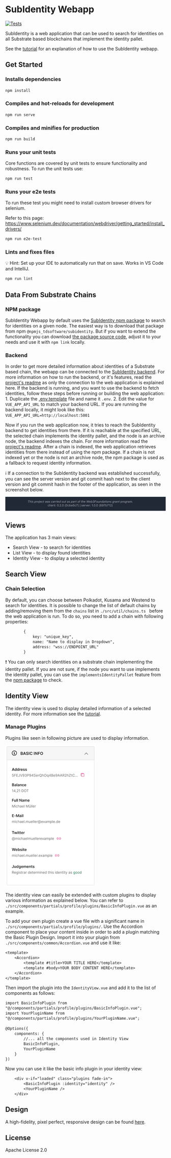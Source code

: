 # SubIdentity Webapp

[![Tests](https://github.com/TDSoftware/subidentity-webapp/actions/workflows/node.js.yml/badge.svg)](https://github.com/TDSoftware/subidentity-webapp/actions/workflows/node.js.yml)

SubIdentity is a web application that can be used to search for identities on all Substrate based blockchains that implement the identity pallet.

See the [tutorial](./docs/Tutorial.md) for an explanation of how to use the SubIdentity webapp.

## Get Started

### Installs dependencies
```bash
npm install
```

### Compiles and hot-reloads for development
```bash
npm run serve
```

### Compiles and minifies for production
```bash
npm run build
```

### Runs your unit tests
Core functions are covered by unit tests to ensure functionality and robustness. To run the unit tests use:

```bash
npm run test
```

### Runs your e2e tests
To run these test you might need to install custom browser drivers for selenium.

Refer to this page: https://www.selenium.dev/documentation/webdriver/getting_started/install_drivers/
  

```bash
npm run e2e-test
```

### Lints and fixes files

💡 Hint: Set up your IDE to automatically run that on save. Works in VS Code and IntelliJ.

```bash
npm run lint
```

## Data From Substrate Chains

### NPM package
SubIdentity Webapp by default uses the [SubIdentity npm package](https://www.npmjs.com/package/@npmjs_tdsoftware/subidentity) to search for identities on a given node. The easiest way is to download that package from npm `@npmjs_tdsoftware/subidentity`.
But if you want to extend the functionality you can download [the package source code](https://github.com/TDSoftware/subidentity-package), adjust it to your needs and use it with `npm link` locally.

### Backend
In order to get more detailed information about identities of a Substrate based chain, the webapp can be connected to the [SubIdentity backend](https://github.com/TDSoftware/subidentity-backend). For more information on how to run the backend, or it's features, read the [project's readme](https://github.com/TDSoftware/subidentity-backend/blob/main/readme.md) as only the connection to the web application is explained here.
If the backend is running, and you want to use the backend to fetch identities, follow these steps before running or building the web application:
    1. Duplicate the [.env.template](./.env.template) file and name it `.env`.
    2. Edit the value for `VUE_APP_API_URL` to match your backend URL. If you are running the backend locally, it might look like this: `VUE_APP_API_URL=http://localhost:5001`

Now if you run the web application now, it tries to reach the SubIdentity backend to get identities from there. If it is reachable at the specified URL, the selected chain implements the identity pallet, and the node is an archive node, the backend indexes the chain. For more information read the [project's readme](https://github.com/TDSoftware/subidentity-backend/blob/main/readme.md).
After a chain is indexed, the web application retrieves identities from there instead of using the npm package. If a chain is not indexed yet or the node is not an archive node, the npm package is used as a fallback to request identity information.

ℹ️ If a connection to the SubIdentity backend was established successfully, you can see the server version and git commit hash next to the client version and git commit hash in the footer of the application, as seen in the screenshot below.

![footer](./docs/assets/footer.png)

## Views

The application has 3 main views:
- Search View - to search for identities
- List View - to display found identities
- Identity View - to display a selected identity

## Search View
### Chain Selection

By default, you can choose between Polkadot, Kusama and Westend to search for identities. It is possible to change the list of default chains by adding/removing them from the  `chains` list in  `./src/util/chains.ts ` before the web application is run. To do so, you need to add a chain with following properties:

```
        {
            key: "unique_key",
            name: "Name to display in Dropdown",
            address: "wss://ENDPOINT_URL"
        }
```

❗ You can only search identities on a substrate chain implementing the identity pallet. If you are not sure, if the node you want to use implements the identity pallet, you can use the `implementsIdentityPallet` feature from the [npm package](https://www.npmjs.com/package/@npmjs_tdsoftware/subidentity) to check.

## Identity View
The identity view is used to display detailed information of a selected identity. For more information see the [tutorial](./docs/Tutorial.md).

### Manage Plugins

Plugins like seen in following picture are used to display information.

![Plugin](./docs/assets/basicPlugin.png)

The identity view can easily be extended with custom plugins to display various information as explained below. You can refer to `./src/components/partials/profile/plugins/BasicInfoPlugin.vue` as an example.

To add your own plugin create a vue file with a significant name in `./src/components/partials/profile/plugins/`. Use the Accordion component to place your content inside in order to add a plugin matching the Basic Plugin Design.
Import it into your plugin from `./src/components/common/Accordion.vue` and use it like:

```
<template>
    <Accordion>
        <template #title>YOUR TITLE HERE</template>
        <template #body>YOUR BODY CONTENT HERE</template>
    </Accordion>
</template>    
```
Then import the plugin into the `IdentityView.vue` and add it to the list of components as follows:
```
import BasicInfoPlugin from "@/components/partials/profile/plugins/BasicInfoPlugin.vue";
import YourPluginName from "@/components/partials/profile/plugins/YourPluginName.vue";

@Options({
    components: {
        //... all the components used in Identity View
        BasicInfoPlugin,
        YourPluginName
    }
})
```

Now you can use it like the basic info plugin in your identity view:
```
    <div v-if="loaded" class="plugins fade-in">
        <BasicInfoPlugin :identity="identity" />
        <YourPluginName />
    </div>
```
## Design
A high-fidelity, pixel perfect, responsive design can be found [here](https://www.figma.com/file/Rn8xSxi3flRBJ0Nf0GKWeK/SubIdentity-Public).

## License
Apache License 2.0
